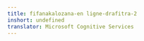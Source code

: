 ```yaml
---
title: fifanakalozana-en ligne-drafitra-2
inshort: undefined
translator: Microsoft Cognitive Services
---
```




